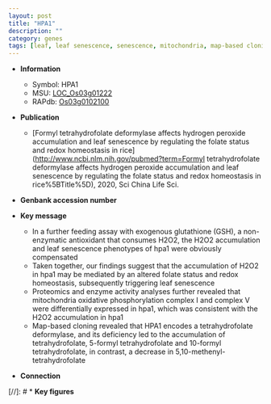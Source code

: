 ```yaml
---
layout: post
title: "HPA1"
description: ""
category: genes
tags: [leaf, leaf senescence, senescence, mitochondria, map-based cloning, oxidative, redox homeostasis]
---
```


* **Information**  
    + Symbol: HPA1  
    + MSU: [LOC_Os03g01222](http://rice.uga.edu/cgi-bin/ORF_infopage.cgi?orf=LOC_Os03g01222)  
    + RAPdb: [Os03g0102100](https://rapdb.dna.affrc.go.jp/locus/?name=Os03g0102100)  

* **Publication**  
    + [Formyl tetrahydrofolate deformylase affects hydrogen peroxide accumulation and leaf senescence by regulating the folate status and redox homeostasis in rice](http://www.ncbi.nlm.nih.gov/pubmed?term=Formyl tetrahydrofolate deformylase affects hydrogen peroxide accumulation and leaf senescence by regulating the folate status and redox homeostasis in rice%5BTitle%5D), 2020, Sci China Life Sci.

* **Genbank accession number**  

* **Key message**  
    + In a further feeding assay with exogenous glutathione (GSH), a non-enzymatic antioxidant that consumes H2O2, the H2O2 accumulation and leaf senescence phenotypes of hpa1 were obviously compensated
    + Taken together, our findings suggest that the accumulation of H2O2 in hpa1 may be mediated by an altered folate status and redox homeostasis, subsequently triggering leaf senescence
    + Proteomics and enzyme activity analyses further revealed that mitochondria oxidative phosphorylation complex I and complex V were differentially expressed in hpa1, which was consistent with the H2O2 accumulation in hpa1
    + Map-based cloning revealed that HPA1 encodes a tetrahydrofolate deformylase, and its deficiency led to the accumulation of tetrahydrofolate, 5-formyl tetrahydrofolate and 10-formyl tetrahydrofolate, in contrast, a decrease in 5,10-methenyl-tetrahydrofolate

* **Connection**  

[//]: # * **Key figures**  


